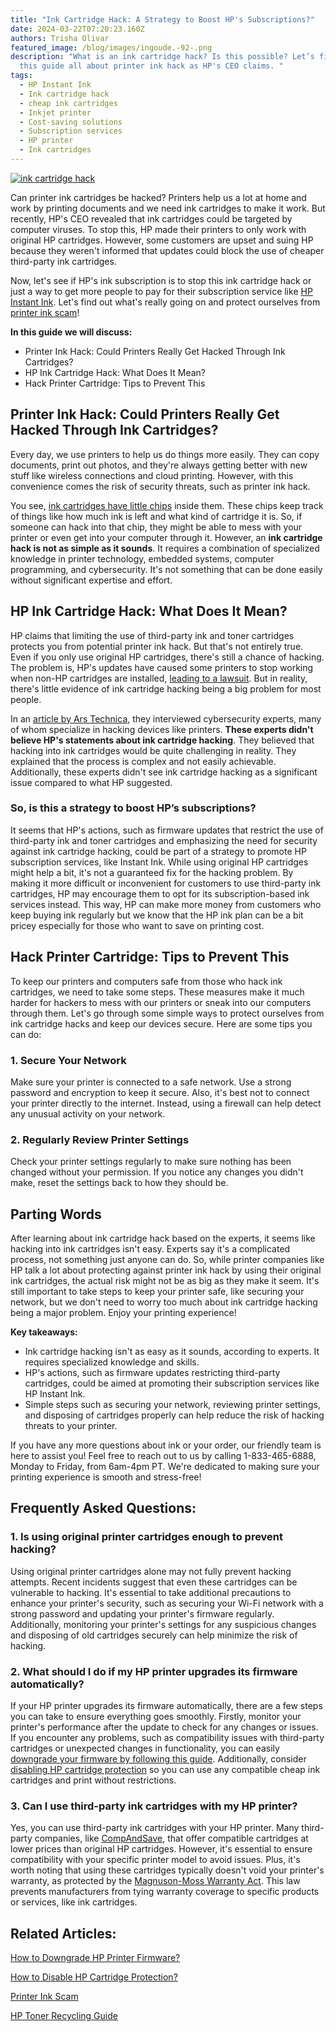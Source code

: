 ```yaml
---
title: "Ink Cartridge Hack: A Strategy to Boost HP's Subscriptions?"
date: 2024-03-22T07:20:23.160Z
authors: Trisha Olivar
featured_image: /blog/images/ingoude.-92-.png
description: "What is an ink cartridge hack? Is this possible? Let’s find out in
  this guide all about printer ink hack as HP's CEO claims. "
tags:
  - HP Instant Ink
  - Ink cartridge hack
  - cheap ink cartridges
  - Inkjet printer
  - Cost-saving solutions
  - Subscription services
  - HP printer
  - Ink cartridges
---
```

[![ink cartridge hack](/blog/images/ingoude.-92-.png "Ink Cartridge Hack: A Strategy to Boost HP's Subscriptions?")](/blog/images/ingoude.-92-.png)

Can printer ink cartridges be hacked? Printers help us a lot at home and work by printing documents and we need ink cartridges to make it work. But recently, HP's CEO revealed that ink cartridges could be targeted by computer viruses. To stop this, HP made their printers to only work with original HP cartridges. However, some customers are upset and suing HP because they weren't informed that updates could block the use of cheaper third-party ink cartridges.

Now, let's see if HP's ink subscription is to stop this ink cartridge hack or just a way to get more people to pay for their subscription service like [HP Instant Ink](https://www.compandsave.com/what-is-hp-instant-ink-program). Let's find out what's really going on and protect ourselves from [printer ink scam](https://www.compandsave.com/printer-ink-scam-guide)!

**In this guide we will discuss:**

* Printer Ink Hack: Could Printers Really Get Hacked Through Ink Cartridges?
* HP Ink Cartridge Hack: What Does It Mean?
* Hack Printer Cartridge: Tips to Prevent This

## Printer Ink Hack: Could Printers Really Get Hacked Through Ink Cartridges?

Every day, we use printers to help us do things more easily. They can copy documents, print out photos, and they're always getting better with new stuff like wireless connections and cloud printing. However, with this convenience comes the risk of security threats, such as printer ink hack. 

You see, [ink cartridges have little chips](https://www.inkdepot.com.au/blog/how-do-printer-cartridge-chips-work) inside them. These chips keep track of things like how much ink is left and what kind of cartridge it is. So, if someone can hack into that chip, they might be able to mess with your printer or even get into your computer through it. However, an **ink cartridge hack is not as simple as it sounds**. It requires a combination of specialized knowledge in printer technology, embedded systems, computer programming, and cybersecurity. It's not something that can be done easily without significant expertise and effort. 

## HP Ink Cartridge Hack: What Does It Mean?

HP claims that limiting the use of third-party ink and toner cartridges protects you from potential printer ink hack. But that's not entirely true. Even if you only use original HP cartridges, there's still a chance of hacking. The problem is, HP's updates have caused some printers to stop working when non-HP cartridges are installed, [leading to a lawsuit](https://readwrite.com/hp-ceo-reveals-ink-cartridge-hack-as-another-lawsuit-looms/). But in reality, there's little evidence of ink cartridge hacking being a big problem for most people. 

In an [article by Ars Technica](https://arstechnica.com/gadgets/2024/01/hp-ceo-blocking-third-party-ink-from-printers-fights-viruses/), they interviewed cybersecurity experts, many of whom specialize in hacking devices like printers. **These experts didn't believe HP's statements about ink cartridge hacking**. They believed that hacking into ink cartridges would be quite challenging in reality. They explained that the process is complex and not easily achievable. Additionally, these experts didn't see ink cartridge hacking as a significant issue compared to what HP suggested.

### So, is this a strategy to boost HP’s subscriptions?

It seems that HP's actions, such as firmware updates that restrict the use of third-party ink and toner cartridges and emphasizing the need for security against ink cartridge hacking, could be part of a strategy to promote HP subscription services, like Instant Ink. While using original HP cartridges might help a bit, it's not a guaranteed fix for the hacking problem. By making it more difficult or inconvenient for customers to use third-party ink cartridges, HP may encourage them to opt for its subscription-based ink services instead. This way, HP can make more money from customers who keep buying ink regularly but we know that the HP ink plan can be a bit pricey especially for those who want to save on printing cost. 

## Hack Printer Cartridge: Tips to Prevent This

To keep our printers and computers safe from those who hack ink cartridges, we need to take some steps. These measures make it much harder for hackers to mess with our printers or sneak into our computers through them. Let's go through some simple ways to protect ourselves from ink cartridge hacks and keep our devices secure. Here are some tips you can do:

### 1. Secure Your Network

Make sure your printer is connected to a safe network. Use a strong password and encryption to keep it secure. Also, it's best not to connect your printer directly to the internet. Instead, using a firewall can help detect any unusual activity on your network.

### 2. Regularly Review Printer Settings

Check your printer settings regularly to make sure nothing has been changed without your permission. If you notice any changes you didn't make, reset the settings back to how they should be.

## Parting Words

After learning about ink cartridge hack based on the experts, it seems like hacking into ink cartridges isn't easy. Experts say it's a complicated process, not something just anyone can do. So, while printer companies like HP talk a lot about protecting against printer ink hack by using their original ink cartridges, the actual risk might not be as big as they make it seem. It's still important to take steps to keep your printer safe, like securing your network, but we don't need to worry too much about ink cartridge hacking being a major problem. Enjoy your printing experience!

**Key takeaways:**

* Ink cartridge hacking isn't as easy as it sounds, according to experts. It requires specialized knowledge and skills.
* HP's actions, such as firmware updates restricting third-party cartridges, could be aimed at promoting their subscription services like HP Instant Ink.
* Simple steps such as securing your network, reviewing printer settings, and disposing of cartridges properly can help reduce the risk of hacking threats to your printer.

If you have any more questions about ink or your order, our friendly team is here to assist you! Feel free to reach out to us by calling 1-833-465-6888, Monday to Friday, from 6am-4pm PT. We're dedicated to making sure your printing experience is smooth and stress-free!

## Frequently Asked Questions:

### 1. Is using original printer cartridges enough to prevent hacking?

Using original printer cartridges alone may not fully prevent hacking attempts. Recent incidents suggest that even these cartridges can be vulnerable to hacking. It's essential to take additional precautions to enhance your printer's security, such as securing your Wi-Fi network with a strong password and updating your printer's firmware regularly. Additionally, monitoring your printer's settings for any suspicious changes and disposing of old cartridges securely can help minimize the risk of hacking. 

### 2. What should I do if my HP printer upgrades its firmware automatically?

If your HP printer upgrades its firmware automatically, there are a few steps you can take to ensure everything goes smoothly. Firstly, monitor your printer's performance after the update to check for any changes or issues. If you encounter any problems, such as compatibility issues with third-party cartridges or unexpected changes in functionality, you can easily [downgrade your firmware by following this guide](https://www.compandsave.com/hp-printer-firmware-downgrade). Additionally, consider [disabling HP cartridge protection](https://www.compandsave.com/how-to-disable-hp-cartridge-protection) so you can use any compatible cheap ink cartridges and print without restrictions.

### 3. Can I use third-party ink cartridges with my HP printer?

Yes, you can use third-party ink cartridges with your HP printer. Many third-party companies, like [CompAndSave](https://www.compandsave.com/), that offer compatible cartridges at lower prices than original HP cartridges. However, it's essential to ensure compatibility with your specific printer model to avoid issues. Plus, it's worth noting that using these cartridges typically doesn't void your printer's warranty, as protected by the [Magnuson-Moss Warranty Act](https://www.compandsave.com/help/articles/360015776352/will-using-these-cartridges-void-my-warranty). This law prevents manufacturers from tying warranty coverage to specific products or services, like ink cartridges.

## Related Articles:

[How to Downgrade HP Printer Firmware?](https://www.compandsave.com/hp-printer-firmware-downgrade)

[How to Disable HP Cartridge Protection?](https://www.compandsave.com/how-to-disable-hp-cartridge-protection)

[Printer Ink Scam](https://www.compandsave.com/printer-ink-scam-guide)

[HP Toner Recycling Guide](https://www.compandsave.com/help/articles/360052211851/hp-toner-recycling-guide)
